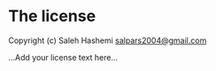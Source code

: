 # The license

Copyright (c) Saleh Hashemi <salpars2004@gmail.com>

...Add your license text here...
